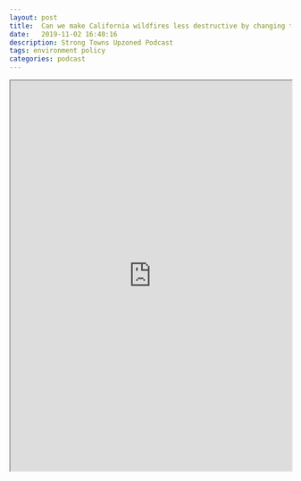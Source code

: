 ```yaml
---
layout: post
title:  Can we make California wildfires less destructive by changing the way we build?
date:   2019-11-02 16:40:16
description: Strong Towns Upzoned Podcast
tags: environment policy
categories: podcast
---
```


<iframe src="https://www.strongtowns.org/journal/2019/11/21/can-we-make-california-wildfires-less-destructive-by-changing-the-way-we-build" width="100%" height="700"></iframe>